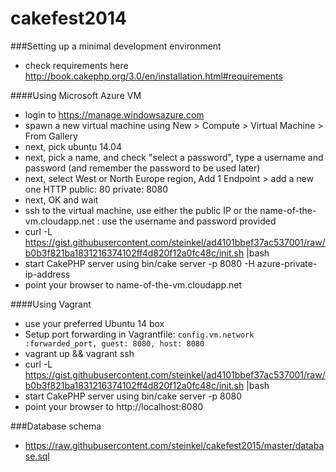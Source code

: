 cakefest2014
============

###Setting up a minimal development environment
* check requirements here http://book.cakephp.org/3.0/en/installation.html#requirements

####Using Microsoft Azure VM
* login to https://manage.windowsazure.com
* spawn a new virtual machine using New > Compute > Virtual Machine > From Gallery
* next, pick ubuntu 14.04
* next, pick a name, and check "select a password", type a username and password (and remember the password to be used later)
* next, select West or North Europe region, Add 1 Endpoint > add a new one HTTP public: 80 private: 8080
* next, OK and wait
* ssh to the virtual machine, use either the public IP or the name-of-the-vm.cloudapp.net : use the username and password provided
* curl -L https://gist.githubusercontent.com/steinkel/ad4101bbef37ac537001/raw/b0b3f821ba1831216374102ff4d820f12a0fc48c/init.sh |bash
* start CakePHP server using bin/cake server -p 8080 -H azure-private-ip-address
* point your browser to name-of-the-vm.cloudapp.net

####Using Vagrant
* use your preferred Ubuntu 14 box
* Setup port forwarding in Vagrantfile: `config.vm.network :forwarded_port, guest: 8080, host: 8080`
* vagrant up && vagrant ssh
* curl -L https://gist.githubusercontent.com/steinkel/ad4101bbef37ac537001/raw/b0b3f821ba1831216374102ff4d820f12a0fc48c/init.sh |bash
* start CakePHP server using bin/cake server -p 8080 
* point your browser to http://localhost:8080

###Database schema
* https://raw.githubusercontent.com/steinkel/cakefest2015/master/database.sql 
